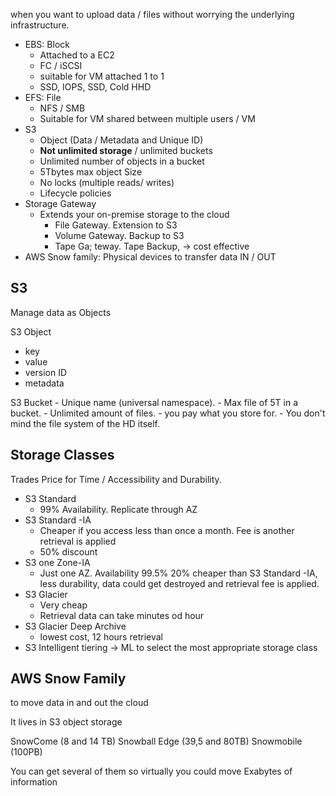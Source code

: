 when you want to upload data / files without worrying the underlying infrastructure.

- EBS: Block
	- Attached to a EC2
	- FC / iSCSI
	- suitable for VM attached 1 to 1
	- SSD, IOPS, SSD, Cold HHD
- EFS: File
	- NFS / SMB
	- Suitable for VM shared between multiple users / VM
- S3
	- Object (Data / Metadata and Unique ID)
	- **Not unlimited storage** / unlimited buckets
	- Unlimited number of objects in a bucket
	- 5Tbytes max object Size
	- No locks (multiple reads/ writes)
	- Lifecycle policies
- Storage Gateway
	- Extends your on-premise storage to the cloud
		- File Gateway. Extension to S3
		- Volume Gateway. Backup to S3
		- Tape Ga; teway. Tape Backup, -> cost effective
- AWS Snow family: Physical devices to transfer data IN / OUT

## S3

Manage data as Objects

S3 Object
 - key
 - value
 - version ID
 - metadata

S3 Bucket
	- Unique name (universal namespace). 
	- Max file of 5T in a bucket.
	- Unlimited amount of files.
	- you pay what you store for.
	- You don't mind the file system of the HD itself.

##  Storage Classes

Trades Price for Time / Accessibility and Durability.

- S3 Standard
	- 99% Availability. Replicate through AZ 
- S3 Standard -IA
	- Cheaper if you access less than once a month. Fee is another retrieval is applied
	- 50% discount 
- S3 one Zone-IA
	- Just one AZ. Availability 99.5% 20% cheaper than S3 Standard -IA, less durability, data could get destroyed and retrieval fee is applied.
- S3 Glacier
	- Very cheap
	- Retrieval data can take minutes od hour
- S3 Glacier Deep Archive
	- lowest cost, 12 hours retrieval
- S3 Intelligent tiering -> ML to select the most appropriate storage class

## AWS Snow Family 

to move data in and out the cloud

It lives in S3 object storage

SnowCome (8 and 14 TB)
Snowball Edge (39,5 and 80TB)
Snowmobile (100PB) 

You can get several of them so virtually you could move Exabytes of information